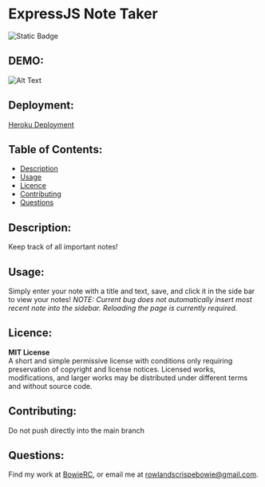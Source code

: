 # ExpressJS Note Taker
![Static Badge](https://img.shields.io/badge/Licence-MIT_License-blue)
## DEMO:
![Alt Text](assets/Note%20Taker.gif)

## Deployment:
[Heroku Deployment](https://pacific-brook-57871-78bbde62cc10.herokuapp.com)

## Table of Contents: 
* [Description](#description)
* [Usage](#usage)
* [Licence](#licence)
* [Contributing](#contributing)
* [Questions](#questions)
## Description:
Keep track of all important notes!
## Usage: 
Simply enter your note with a title and text, save, and click it in the side bar to view your notes!
*NOTE: Current bug does not automatically insert most recent note into the sidebar. Reloading the page is currently required.*
## Licence: 
**MIT License** <br>
A short and simple permissive license with conditions only requiring preservation of copyright and license notices. Licensed works, modifications, and larger works may be distributed under different terms and without source code.            
## Contributing:
Do not push directly into the main branch
## Questions:
Find my work at [BowieRC](https://github.com/BowieRC), or email me at rowlandscrispebowie@gmail.com.
